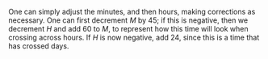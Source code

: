 One can simply adjust the minutes, and then hours, making corrections as necessary. One can first decrement *M* by 45; if this is negative, then we decrement *H* and add 60 to *M*, to represent how this time will look when crossing across hours. If *H* is now negative, add 24, since this is a time that has crossed days.
